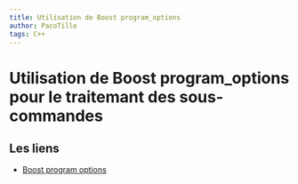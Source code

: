 ```yaml
---
title: Utilisation de Boost program_options
author: PacoTille
tags: C++
---
```


# Utilisation de Boost program_options pour le traitemant des sous-commandes



## Les liens

- [Boost program options](http://www.boost.org/doc/libs/1_59_0/doc/html/program_options.html)

